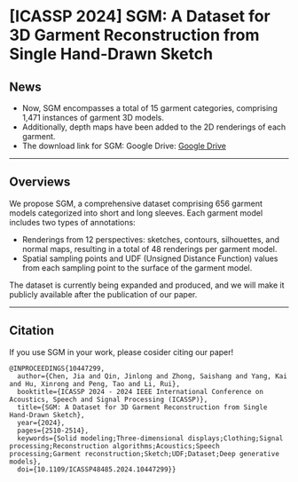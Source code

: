 # [ICASSP 2024] SGM: A Dataset for 3D Garment Reconstruction from Single Hand-Drawn Sketch

## News
- Now, SGM encompasses a total of 15 garment categories, comprising 1,471 instances of garment 3D models.
- Additionally, depth maps have been added to the 2D renderings of each garment.
- The download link for SGM:
Google Drive: [Google Drive](https://drive.google.com/drive/folders/1Vl_q-IcD-TGXRUgBAZX_jKmyvBT6d2iE?usp=sharing)

---

## Overviews
We propose SGM, a comprehensive dataset comprising 656 garment models categorized into short and long sleeves. 
Each garment model includes two types of annotations:
- Renderings from 12 perspectives: sketches, contours, silhouettes, and normal maps, resulting in a total of 48 renderings per garment model.
- Spatial sampling points and UDF (Unsigned Distance Function) values from each sampling point to the surface of the garment model.

The dataset is currently being expanded and produced, and we will make it publicly available after the publication of our paper.

---

## Citation
If you use SGM in your work, please cosider citing our paper!
```
@INPROCEEDINGS{10447299,
  author={Chen, Jia and Qin, Jinlong and Zhong, Saishang and Yang, Kai and Hu, Xinrong and Peng, Tao and Li, Rui},
  booktitle={ICASSP 2024 - 2024 IEEE International Conference on Acoustics, Speech and Signal Processing (ICASSP)}, 
  title={SGM: A Dataset for 3D Garment Reconstruction from Single Hand-Drawn Sketch}, 
  year={2024},
  pages={2510-2514},
  keywords={Solid modeling;Three-dimensional displays;Clothing;Signal processing;Reconstruction algorithms;Acoustics;Speech processing;Garment reconstruction;Sketch;UDF;Dataset;Deep generative models},
  doi={10.1109/ICASSP48485.2024.10447299}}

```

